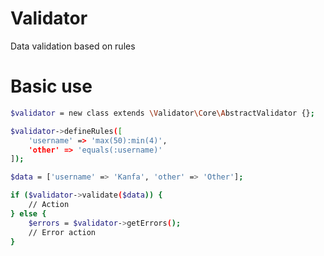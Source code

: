 # Validator
Data validation based on rules

# Basic use
```sh
$validator = new class extends \Validator\Core\AbstractValidator {};

$validator->defineRules([
    'username' => 'max(50):min(4)',
    'other' => 'equals(:username)'
]);

$data = ['username' => 'Kanfa', 'other' => 'Other'];

if ($validator->validate($data)) {
    // Action
} else {
    $errors = $validator->getErrors();
    // Error action
}
```